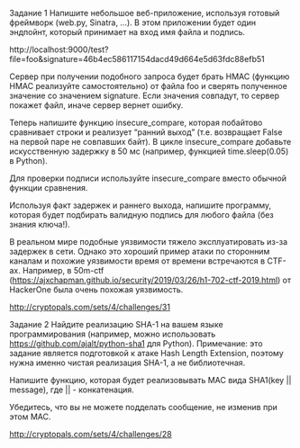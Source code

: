Задание 1
Напишите небольшое веб-приложение, используя готовый фреймворк (web.py, Sinatra, …). В этом приложении будет один эндпойнт, который принимает на вход имя файла и подпись.


http://localhost:9000/test?file=foo&signature=46b4ec586117154dacd49d664e5d63fdc88efb51


Сервер при получении подобного запроса будет брать HMAC (функцию HMAC реализуйте самостоятельно) от файла foo и сверять полученное значение со значением signature. Если значения совпадут, то сервер покажет файл, иначе сервер вернет ошибку.

Теперь напишите функцию insecure_compare, которая побайтово сравнивает строки и реализует “ранний выход” (т.е. возвращает False на первой паре не совпавших байт). В цикле insecure_compare добавьте искусственную задержку в 50 мс (например, функцией time.sleep(0.05) в Python).

Для проверки подписи используйте insecure_compare вместо обычной функции сравнения.

Используя факт задержек и раннего выхода, напишите программу, которая будет подбирать валидную подпись для любого файла (без знания ключа!).

В реальном мире подобные уязвимости тяжело эксплуатировать из-за задержек в сети. Однако это хороший пример атаки по сторонним каналам и похожие уязвимости время от времени встречаются в CTF-ах. Например, в 50m-ctf (https://ajxchapman.github.io/security/2019/03/26/h1-702-ctf-2019.html) от HackerOne была очень похожая уязвимость.

http://cryptopals.com/sets/4/challenges/31

Задание 2
Найдите реализацию SHA-1 на вашем языке программирования (например, можно использовать https://github.com/ajalt/python-sha1 для Python). Примечание: это задание является подготовкой к атаке Hash Length Extension, поэтому нужна именно чистая реализация SHA-1, а не библиотечная.

Напишите функцию, которая будет реализовывать MAC вида SHA1(key || message), где || - конкатенация.

Убедитесь, что вы не можете подделать сообщение, не изменив при этом MAC.

http://cryptopals.com/sets/4/challenges/28
